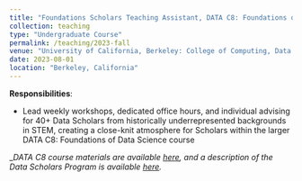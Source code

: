 ```yaml
---
title: "Foundations Scholars Teaching Assistant, DATA C8: Foundations of Data Science (_Fall 2023_)"
collection: teaching
type: "Undergraduate Course"
permalink: /teaching/2023-fall
venue: "University of California, Berkeley: College of Computing, Data Science, and Society (CDSS)"
date: 2023-08-01
location: "Berkeley, California"
---
```


__Responsibilities__:
- Lead weekly workshops, dedicated office hours, and individual advising for 40+ Data Scholars from historically underrepresented backgrounds in STEM, creating a close-knit atmosphere for Scholars within the larger DATA C8: Foundations of Data Science course

__DATA C8 course materials are available [here](http://www.data8.org/fa23/), and a description of the Data Scholars Program is available [here](https://data.berkeley.edu/academics/campus-resources/data-scholars)._
